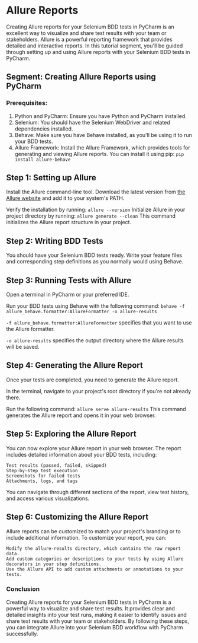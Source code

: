 # Allure Reports
Creating Allure reports for your Selenium BDD tests in PyCharm is an excellent way to visualize and share test results with your team or stakeholders. 
Allure is a powerful reporting framework that provides detailed and interactive reports. 
In this tutorial segment, you'll be guided through setting up and using Allure reports with your Selenium BDD tests in PyCharm.

## Segment: Creating Allure Reports using PyCharm
### Prerequisites:
1. Python and PyCharm: Ensure you have Python and PyCharm installed.
2. Selenium: You should have the Selenium WebDriver and related dependencies installed.
3. Behave: Make sure you have Behave installed, as you'll be using it to run your BDD tests.
4. Allure Framework: Install the Allure Framework, which provides tools for generating and viewing Allure reports. 
You can install it using pip:
`pip install allure-behave`

## Step 1: Setting up Allure
Install the Allure command-line tool. Download the latest version from [the Allure website](https://docs.qameta.io/allure/) and add it to your system's PATH.

Verify the installation by running: `allure --version`
Initialize Allure in your project directory by running: `allure generate --clean`
This command initializes the Allure report structure in your project.

## Step 2: Writing BDD Tests
You should have your Selenium BDD tests ready. 
Write your feature files and corresponding step definitions as you normally would using Behave.

## Step 3: Running Tests with Allure
Open a terminal in PyCharm or your preferred IDE.

Run your BDD tests using Behave with the following command: `behave -f allure_behave.formatter:AllureFormatter -o allure-results`

`-f allure_behave.formatter:AllureFormatter` specifies that you want to use the Allure formatter.

`-o allure-results` specifies the output directory where the Allure results will be saved.

## Step 4: Generating the Allure Report
Once your tests are completed, you need to generate the Allure report.

In the terminal, navigate to your project's root directory if you're not already there.

Run the following command: `allure serve allure-results`
This command generates the Allure report and opens it in your web browser.

## Step 5: Exploring the Allure Report
You can now explore your Allure report in your web browser. 
The report includes detailed information about your BDD tests, including:

    Test results (passed, failed, skipped)
    Step-by-step test execution
    Screenshots for failed tests
    Attachments, logs, and tags

You can navigate through different sections of the report, view test history, and access various visualizations.

## Step 6: Customizing the Allure Report
Allure reports can be customized to match your project's branding or to include additional information. 
To customize your report, you can:

    Modify the allure-results directory, which contains the raw report data.
    Add custom categories or descriptions to your tests by using Allure decorators in your step definitions.
    Use the Allure API to add custom attachments or annotations to your tests.

### Conclusion
Creating Allure reports for your Selenium BDD tests in PyCharm is a powerful way to visualize and share test results. 
It provides clear and detailed insights into your test runs, making it easier to identify issues and share test results with your team or stakeholders. 
By following these steps, you can integrate Allure into your Selenium BDD workflow with PyCharm successfully.
